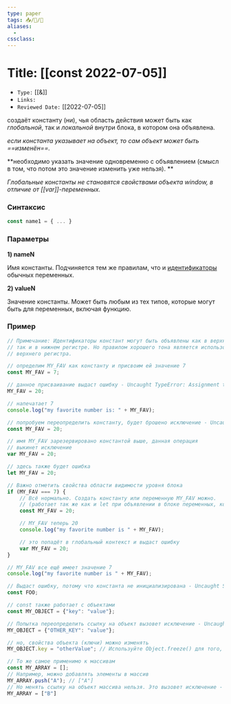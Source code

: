 ```yaml
---
type: paper
tags: 📥️/📜️/🔱
aliases:
  - 
cssclass: 
---
```




# Title: **[[const 2022-07-05]]**
- `Type:` [[&]]
- `Links:`
- `Reviewed Date:` [[2022-07-05]]


создаёт константу (ни), чья область действия может быть как *глобальной*, так и *локальной* внутри блока, в котором она объявлена. 


*если константа указывает на объект, то сам объект может быть ==изменён==.*


**необходимо указать значение одновременно с объявлением (смысл в том, что потом это значение изменить уже нельзя).
**

*Глобальные константы не становятся свойствами объекта window, в отличие от [[var]]-переменных.*

### Синтаксис
```javascript
const name1 = { ... }
```

### Параметры
__1) nameN__

Имя константы. Подчиняется тем же правилам, что и [идентификаторы](https://developer.mozilla.org/ru/docs/Glossary/Identifier) обычных переменных.

__2) valueN__

Значение константы. Может быть любым из тех типов, которые могут быть для переменных, включая функцию.

### Пример 
```javascript
// Примечание: Идентификаторы констант могут быть объявлены как в верхнем,
// так и в нижнем регистре. Но правилом хорошего тона является использование
// верхнего регистра.

// определим MY_FAV как константу и присвоим ей значение 7
const MY_FAV = 7;

// данное присваивание выдаст ошибку - Uncaught TypeError: Assignment to constant variable.
MY_FAV = 20;

// напечатает 7
console.log("my favorite number is: " + MY_FAV);

// попробуем переопределить константу, будет брошено исключение - Uncaught SyntaxError: Identifier 'MY_FAV' has already been declared
const MY_FAV = 20;

// имя MY_FAV зарезервировано константой выше, данная операция
// выкинет исключение
var MY_FAV = 20;

// здесь также будет ошибка
let MY_FAV = 20;

// Важно отметить свойства области видимости уровня блока
if (MY_FAV === 7) {
    // Всё нормально. Создать константу или переменную MY_FAV можно.
    // (работает так же как и let при объявлении в блоке переменных, которые не const)
    const MY_FAV = 20;

    // MY_FAV теперь 20
    console.log("my favorite number is " + MY_FAV);

    // это попадёт в глобальный контекст и выдаст ошибку
    var MY_FAV = 20;
}

// MY_FAV все ещё имеет значение 7
console.log("my favorite number is " + MY_FAV);

// Выдаст ошибку, потому что константа не инициализирована - Uncaught SyntaxError: Missing initializer in const declaration
const FOO;

// const также работает с объектами
const MY_OBJECT = {"key": "value"};

// Попытка переопределить ссылку на объект вызовет исключение - Uncaught TypeError: Assignment to constant variable.
MY_OBJECT = {"OTHER_KEY": "value"};

// но, свойства объекта (ключи) можно изменять
MY_OBJECT.key = "otherValue"; // Используйте Object.freeze() для того, чтобы сделать объект неизменяемым

// То же самое применимо к массивам
const MY_ARRAY = [];
// Например, можно добавлять элементы в массив
MY_ARRAY.push("A"); // ["A"]
// Но менять ссылку на объект массива нельзя. Это вызовет исключение - Uncaught TypeError: Assignment to constant variable
MY_ARRAY = ["B"]
```